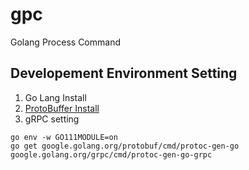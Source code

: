 # gpc

Golang Process Command

## Developement Environment Setting

1. Go Lang Install
2. [ProtoBuffer Install](https://github.com/protocolbuffers/protobuf)
3. gRPC setting

```shell
go env -w GO111MODULE=on
go get google.golang.org/protobuf/cmd/protoc-gen-go google.golang.org/grpc/cmd/protoc-gen-go-grpc
```
